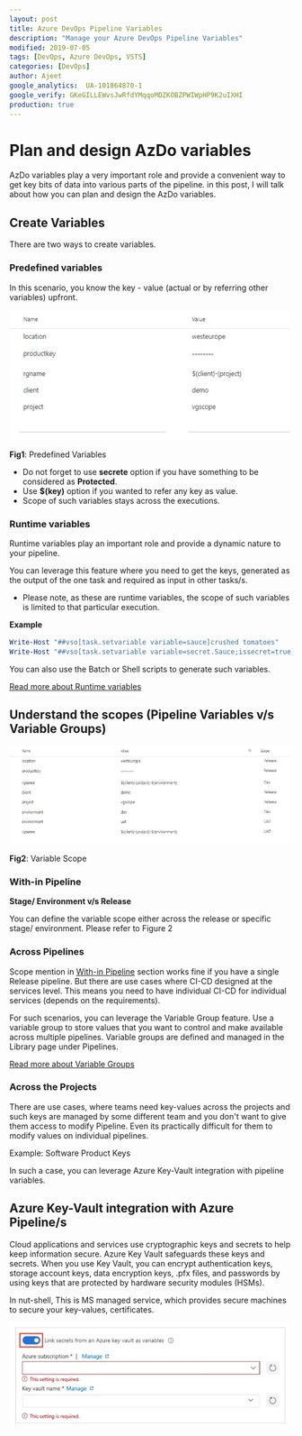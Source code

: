 ```yaml
---
layout: post
title: Azure DevOps Pipeline Variables
description: "Manage your Azure DevOps Pipeline Variables"
modified: 2019-07-05
tags: [DevOps, Azure DevOps, VSTS]
categories: [DevOps]
author: Ajeet
google_analytics:  UA-101864870-1
google_verify: GKeGILLEWvsJwRfdYMqqoMDZKOBZPWIWpHP9K2uIXHI
production: true
---
```


# Plan and design AzDo variables 

AzDo variables play a very important role and provide a convenient way to get key bits of data into various parts of the pipeline.
in this post, I will talk about how you can plan and design the AzDo variables.

<!--more-->

## Create Variables

There are two ways to create variables.

### **Predefined variables**

In this scenario, you know the key - value  (actual or by referring other variables) upfront. 

<img src="../images/posts/azdo/vg1.JPG" width="500">

**Fig1**: Predefined Variables

* Do not forget to use **secrete** option if you have something to be considered as **Protected**.
* Use **$(key)** option if you wanted to refer any key as value.
* Scope of such variables stays across the executions.

### **Runtime variables**

Runtime variables play an important role and provide a dynamic nature to your pipeline.

You can leverage this feature where you need to get the keys, generated as the output of the one task and required as input in other tasks/s.

* Please note, as these are runtime variables, the scope of such variables is limited to that particular execution.

**Example**

```PowerShell
Write-Host "##vso[task.setvariable variable=sauce]crushed tomatoes"
Write-Host "##vso[task.setvariable variable=secret.Sauce;issecret=true]crushed tomatoes with garlic"
```
You can also use the Batch or Shell scripts to generate such variables.

[Read more about Runtime variables](https://docs.microsoft.com/en-us/azure/devops/pipelines/release/variables?view=azure-devops&tabs=powershell)

## Understand the scopes (Pipeline Variables v/s Variable Groups)

<img src="../images/posts/azdo/rgscope.JPG" width="500">

**Fig2**: Variable Scope

### **With-in Pipeline**

**Stage/ Environment v/s Release**

You can define the variable scope either across the release or specific stage/ environment. Please refer to Figure 2


### **Across Pipelines**

Scope mention in [With-in Pipeline](with-in-pipeline) section works fine if you have a single Release pipeline. But there are use cases where CI-CD designed at the services level. This means you need to have individual CI-CD for individual services (depends on the requirements).

For such scenarios, you can leverage the Variable Group feature.
Use a variable group to store values that you want to control and make available across multiple pipelines. Variable groups are defined and managed in the Library page under Pipelines.

[Read more about Variable Groups](https://docs.microsoft.com/en-us/azure/devops/pipelines/library/variable-groups?view=azure-devops&tabs=yaml)


### **Across the Projects**

There are use cases, where teams need key-values across the projects and such keys are managed by some different team and you don't want to give them access to modify Pipeline. Even its practically difficult for them to modify values on individual pipelines.

Example: Software Product Keys

In such a case, you can leverage Azure Key-Vault integration with pipeline variables.

## Azure Key-Vault integration with Azure Pipeline/s

Cloud applications and services use cryptographic keys and secrets to help keep information secure. Azure Key Vault safeguards these keys and secrets. When you use Key Vault, you can encrypt authentication keys, storage account keys, data encryption keys, .pfx files, and passwords by using keys that are protected by hardware security modules (HSMs).

In nut-shell, This is MS managed service, which provides secure machines to secure your key-values, certificates.

<img src="../images/posts/azdo/linkkv.JPG" width="500">


